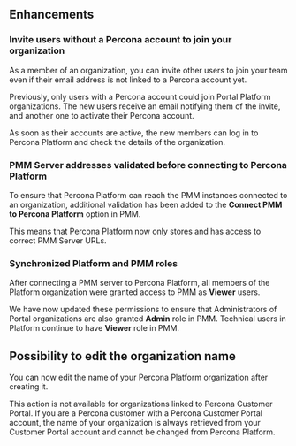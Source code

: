 ## Enhancements

### Invite users without a Percona account to join your organization
As a member of an organization, you can invite other users to join your team even if their email address is not linked to a Percona account yet. 

Previously, only users with a Percona account could join Portal Platform organizations. 
The new users receive an email notifying them of the invite, and another one to activate their Percona account. 

As soon as their accounts are active, the new members can log in to Percona Platform and check the details of the organization.

### PMM Server addresses validated before connecting to Percona Platform  

To ensure that Percona Platform can reach the PMM instances connected to an organization, additional validation has been added to the **Connect PMM to Percona Platform** option in PMM. 

This means that Percona Platform now only stores and has access to correct PMM Server URLs.

### Synchronized Platform and PMM roles
After connecting a PMM server to Percona Platform, all members of the Platform organization were granted access to PMM as **Viewer** users.

We have now updated these permissions to ensure that Administrators of Portal organizations are also granted **Admin** role in PMM. 
Technical users in Platform continue to have **Viewer** role in PMM.



## Possibility to edit the organization name

You can now edit the name of your Percona Platform organization after creating it. 

This action is not available for organizations linked to Percona Customer Portal. If you are a Percona customer with a Percona Customer Portal account, the name of your organization is always retrieved from your Customer Portal account and cannot be changed from Percona Platform.


